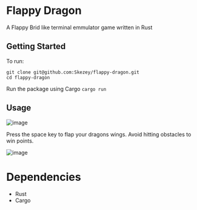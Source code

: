 # Flappy Dragon
A Flappy Brid like terminal emmulator game written in Rust

## Getting Started

To run:
```
git clone git@github.com:Skezey/flappy-dragon.git
cd flappy-dragon
```

Run the package using Cargo
```cargo run```

## Usage

![image](https://user-images.githubusercontent.com/36577381/144681298-022153e7-23cf-4aa2-95d6-5d6c1852fe95.png)

Press the space key to flap your dragons wings. Avoid hitting obstacles to win points.

![image](https://user-images.githubusercontent.com/36577381/144681380-6d67a746-99d3-4228-8544-f26b5aa43413.png)


# Dependencies

* Rust
* Cargo
